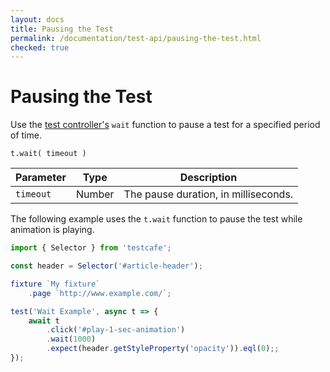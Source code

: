 ```yaml
---
layout: docs
title: Pausing the Test
permalink: /documentation/test-api/pausing-the-test.html
checked: true
---
```

# Pausing the Test

Use the [test controller's](test-code-structure.md#test-controller) `wait` function to pause a test for a specified period of time.

```text
t.wait( timeout )
```

Parameter | Type    | Description
--------- | ------- | --------------------------------
`timeout` | Number  | The pause duration, in milliseconds.

The following example uses the `t.wait` function to pause the test while animation is playing.

```js
import { Selector } from 'testcafe';

const header = Selector('#article-header');

fixture `My fixture`
    .page `http://www.example.com/`;

test('Wait Example', async t => {
    await t
        .click('#play-1-sec-animation')
        .wait(1000)
        .expect(header.getStyleProperty('opacity')).eql(0);;
});
```
